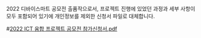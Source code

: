 2022 디바이스마트 공모전 출품작으로서, 프로젝트 진행에 있었던 과정과 세부 사항이 모두 포함되어 있기에 개인정보를 제외한 신청서 파일로 대체합니다.

#[2022 ICT 융합 프로젝트 공모전 참가신청서.pdf](https://github.com/G-M-Kim/Ajou_ChatBot/files/11010781/2022.ICT.pdf)
